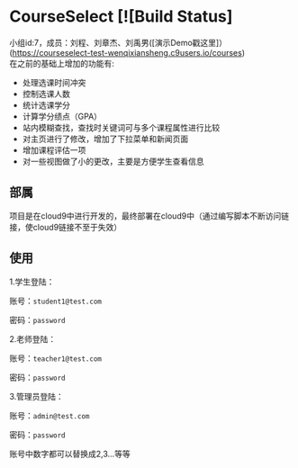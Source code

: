 # CourseSelect [![Build Status]


小组id:7，成员：刘程、刘章杰、刘禹男([演示Demo戳这里]）(https://courseselect-test-wenqixiansheng.c9users.io/courses)<br>
在之前的基础上增加的功能有:
* 处理选课时间冲突
* 控制选课人数
* 统计选课学分
* 计算学分绩点（GPA）
* 站内模糊查找，查找时关键词可与多个课程属性进行比较
* 对主页进行了修改，增加了下拉菜单和新闻页面
* 增加课程评估一项
* 对一些视图做了小的更改，主要是方便学生查看信息

## 部属
项目是在cloud9中进行开发的，最终部署在cloud9中（通过编写脚本不断访问链接，使cloud9链接不至于失效）

## 使用

1.学生登陆：

账号：`student1@test.com`

密码：`password`

2.老师登陆：

账号：`teacher1@test.com`

密码：`password`


3.管理员登陆：

账号：`admin@test.com`

密码：`password`

账号中数字都可以替换成2,3...等等





